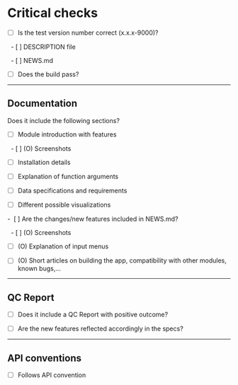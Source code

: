 # Critical checks

- [ ] Is the test version number correct (x.x.x-9000)? 

  - [ ] DESCRIPTION file

  - [ ] NEWS.md

- [ ] Does the build pass?

---

## Documentation

Does it include the following sections?

- [ ] Module introduction with features

  - [ ] (O) Screenshots

- [ ] Installation details

- [ ] Explanation of function arguments

- [ ] Data specifications and requirements

- [ ] Different possible visualizations

-  [ ] Are the changes/new features included in NEWS.md?

  - [ ] (O) Screenshots

- [ ] (O) Explanation of input menus

- [ ] (O) Short articles on building the app, compatibility with other modules, known bugs,...

---

## QC Report

- [ ] Does it include a QC Report with positive outcome?

- [ ] Are the new features reflected accordingly in the specs?

---

## API conventions

- [ ] Follows API convention
